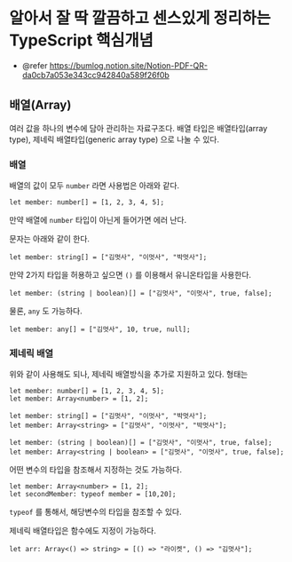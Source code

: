 # 알아서 잘 딱 깔끔하고 센스있게 정리하는 TypeScript 핵심개념

- @refer
  https://bumlog.notion.site/Notion-PDF-QR-da0cb7a053e343cc942840a589f26f0b

## 배열(Array)

여러 값을 하나의 변수에 담아 관리하는 자료구조다.
배열 타입은 배열타입(array type), 제네릭 배열타입(generic array type) 으로 나눌 수 있다.

### 배열

배열의 값이 모두 `number` 라면 사용법은 아래와 같다.

```
let member: number[] = [1, 2, 3, 4, 5];
```

만약 배열에 `number` 타입이 아닌게 들어가면 에러 난다.

문자는 아래와 같이 한다.

```
let member: string[] = ["김멋사", "이멋사", "박멋사"];
```

만약 2가지 타입을 허용하고 싶으면 `()` 를 이용해서 유니온타입을 사용한다.

```
let member: (string | boolean)[] = ["김멋사", "이멋사", true, false];
```

물론, `any` 도 가능하다.

```
let member: any[] = ["김멋사", 10, true, null];
```

### 제네릭 배열

위와 같이 사용해도 되나, 제네릭 배열방식을 추가로 지원하고 있다. 형태는

```
let member: number[] = [1, 2, 3, 4, 5];
let member: Array<number> = [1, 2];

let member: string[] = ["김멋사", "이멋사", "박멋사"];
let member: Array<string> = ["김멋사", "이멋사", "박멋사"];

let member: (string | boolean)[] = ["김멋사", "이멋사", true, false];
let member: Array<string | boolean> = ["김멋사", "이멋사", true, false];
```

어떤 변수의 타입을 참조해서 지정하는 것도 가능하다.

```
let member: Array<number> = [1, 2];
let secondMember: typeof member = [10,20];
```

`typeof` 를 통해서, 해당변수의 타입을 참조할 수 있다.

제네릭 배열타입은 함수에도 지정이 가능하다.

```
let arr: Array<() => string> = [() => "라이켓", () => "김멋사"];
```
